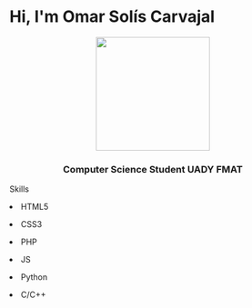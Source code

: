 
<h1>Hi, I'm Omar Solís Carvajal</h1>
<p align="center">
  <img src= 'https://github.com/Dev-socar/Dev-socar/blob/main/spider2.gif'  width=200 heigh=200 />
</p>

<h3 align="center"> Computer Science Student UADY FMAT </h3>

<p font-size="15px" color="blue"> Skills </p>
<p><li>HTML5</li></p>
<p><li>CSS3</li></p>
<p><li>PHP</li></p>
<p><li>JS</li></p>
<p><li>Python</li></p>
<p><li>C/C++</li></p>
